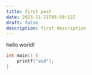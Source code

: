 ```yaml
---
title: first post
date: 2023-11-21T05:59:12Z
draft: false
description: first description
---
```



hello world!

```c
int main() {
    printf("asd");
}
```
